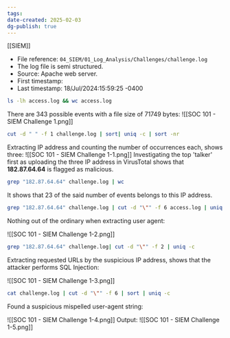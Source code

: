 ```yaml
---
tags: 
date-created: 2025-02-03
dg-publish: true
---
```

[[SIEM]]

- File reference: `04_SIEM/01_Log_Analysis/Challenges/challenge.log`
- The log file is semi structured.
- Source: Apache web server.
- First timestamp:
- Last timestamp: 18/Jul/2024:15:59:25 -0400


```bash
ls -lh access.log && wc access.log
```

There are 343 possible events with a file size of 71749 bytes:
![[SOC 101 - SIEM Challenge 1.png]]

```bash
cut -d " " -f 1 challenge.log | sort| uniq -c | sort -nr
```

Extracting IP address and counting the number of occurrences each, shows three:
![[SOC 101 - SIEM Challenge 1-1.png]]
Investigating the top 'talker' first as uploading the three IP address in VirusTotal shows that **182.87.64.64** is flagged as malicious.

```bash
grep "182.87.64.64" challenge.log | wc
```

It shows that 23 of the said number of events belongs to this IP address.

```bash
grep "182.87.64.64" challenge.log | cut -d "\"" -f 6 access.log | uniq -c
```

Nothing out of the ordinary when extracting user agent:

![[SOC 101 - SIEM Challenge 1-2.png]]
```bash
grep "182.87.64.64" challenge.log| cut -d "\"" -f 2 | uniq -c
```

Extracting requested URLs by the suspicious IP address, shows that the attacker performs SQL Injection:

![[SOC 101 - SIEM Challenge 1-3.png]]
```bash
cat challenge.log | cut -d "\"" -f 6 | sort | uniq -c
```

Found a suspicious mispelled user-agent string:

![[SOC 101 - SIEM Challenge 1-4.png]]
Output:
![[SOC 101 - SIEM Challenge 1-5.png]]